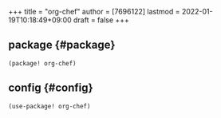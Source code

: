 +++
title = "org-chef"
author = [7696122]
lastmod = 2022-01-19T10:18:49+09:00
draft = false
+++

## package {#package}

```elisp
(package! org-chef)
```


## config {#config}

```elisp
(use-package! org-chef)
```
